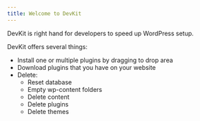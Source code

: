 ```yaml
---
title: Welcome to DevKit
---
```


DevKit is right hand for developers to speed up WordPress setup.

DevKit offers several things:

- Install one or multiple plugins by dragging to drop area
- Download plugins that you have on your website
- Delete:
    - Reset database
    - Empty wp-content folders
    - Delete content
    - Delete plugins
    - Delete themes